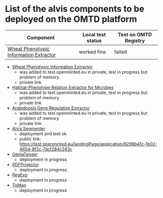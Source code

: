 # List of the alvis components to be deployed on the OMTD platform

| Component | Local test status | Test on OMTD Registry |
| ------------- | ------------- | --------------------- |
| [Wheat Phenotypic Information Extractor](uc-tdm-as-d/) | worked fine | failed | 


* [Wheat Phenotypic Information Extractor](uc-tdm-as-d/) 
    * was added to test.openminted.eu in private, test in progress but problem of memory
    * private link 
* [Habitat-Phenotype Relation Extractor for Microbes](uc-tdm-as-c/) 
    * was added to test.openminted.eu in private, test in progress but problem of memory
    * private link 
* [Arabidopsis Gene Regulation Extractor](uc-tdm-as-e/) 
    * was added to test.openminted.eu in private, test in progress but problem of memory
    * private link 
* [Alvis Segmenter](segmenter/)
    * deployment and test ok
    * public link: https://test.openminted.eu/landingPage/application/6299b41c-1b02-465d-8f2c-7acf284c243c
* [GeniaTagger](geniatagger/) 
    * deployment in progress
* [RDFProjector](rdfprojector/) 
    * deployment in progress
* [RegExp](regexp/) 
    * deployment in progress
* [ToMap](tomap/) 
    * deployment in progress
